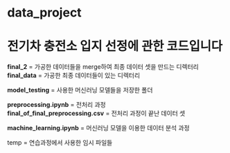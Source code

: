 # data_project

# 전기차 충전소 입지 선정에 관한 코드입니다
**final_2** = 가공한 데이터들을 merge하여 최종 데이터 셋을 만드는 디렉터리<br>
**final_data** = 가공한 최종 데이터들이 있는 디렉터리<br>

**model_testing** = 사용한 머신러닝 모델들을 저장한 폴더<br>

**preprocessing.ipynb** = 전처리 과정<br>
**final_of_final_preprocessing.csv** = 전처리 과정이 끝난 데이터 셋<br>

**machine_learning.ipynb** = 머신러닝 모델을 이용한 데이터 분석 과정<br>

temp = 연습과정에서 사용한 임시 파일들
